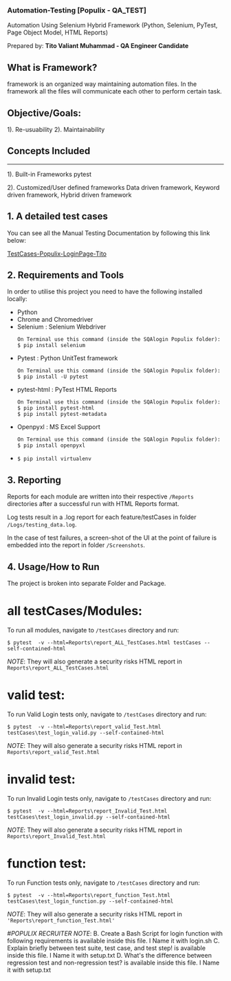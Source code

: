 ### Automation-Testing [Populix - QA_TEST]
Automation Using Selenium Hybrid Framework
(Python, Selenium, PyTest, Page Object Model, HTML Reports)

Prepared by:
**Tito Valiant Muhammad - QA Engineer Candidate**

## What is Framework?
framework is an organized way maintaining automation files.
In the framework all the files will communicate each other to perform certain task.

## Objective/Goals:
1). Re-usuability
2). Maintainability

## Concepts Included
-------------------
1). Built-in Frameworks
    pytest

2). Customized/User defined frameworks
    Data driven framework, Keyword driven framework, Hybrid driven framework

## 1. A detailed test cases 
You can see all the Manual Testing Documentation by following this link below:

<a href="https://docs.google.com/spreadsheets/d/1hgLmoNVobe1XqgH3Cte2qNL4rGBdz0infacAozNEuqk/edit?usp=sharing">TestCases-Populix-LoginPage-Tito</a>

## 2. Requirements and Tools

In order to utilise this project you need to have the following installed locally:

* Python
* Chrome and Chromedriver
* Selenium : Selenium Webdriver
    ```
    On Terminal use this command (inside the SQAlogin Populix folder):
    $ pip install selenium
    ```
* Pytest : Python UnitTest framework
    ```
    On Terminal use this command (inside the SQAlogin Populix folder):
    $ pip install -U pytest
    ```
* pytest-html : PyTest HTML Reports
    ```
    On Terminal use this command (inside the SQAlogin Populix folder):
    $ pip install pytest-html
    $ pip install pytest-metadata
    ```
* Openpyxl : MS Excel Support
    ```
    On Terminal use this command (inside the SQAlogin Populix folder):
    $ pip install openpyxl
    ```
*  `$ pip install virtualenv`

## 3. Reporting

Reports for each module are written into their respective `/Reports` directories after a successful run with HTML Reports format.

Log tests result in a .log report for each feature/testCases in folder `/Logs/testing_data.log`.

In the case of test failures, a screen-shot of the UI at the point of failure is embedded into the report in folder `/Screenshots`.

## 4. Usage/How to Run

The project is broken into separate Folder and Package.

# all testCases/Modules:
To run all modules, navigate to `/testCases` directory and run:

`$ pytest  -v --html=Reports\report_ALL_TestCases.html testCases --self-contained-html`

*NOTE*: They will also generate a security risks HTML report in `Reports\report_ALL_TestCases.html`

# valid test:
To run Valid Login tests only, navigate to `/testCases` directory and run:

`$ pytest  -v --html=Reports\report_valid_Test.html testCases\test_login_valid.py --self-contained-html`

*NOTE*: They will also generate a security risks HTML report in `Reports\report_valid_Test.html`

# invalid test:
To run Invalid Login tests only, navigate to `/testCases` directory and run:

`$ pytest  -v --html=Reports\report_Invalid_Test.html testCases\test_login_invalid.py --self-contained-html`

*NOTE*: They will also generate a security risks HTML report in `Reports\report_Invalid_Test.html`

# function test:
To run Function tests only, navigate to `/testCases` directory and run:

`$ pytest  -v --html=Reports\report_function_Test.html testCases\test_login_function.py --self-contained-html`

*NOTE*: They will also generate a security risks HTML report in `'Reports\report_function_Test.html'`

#*POPULIX RECRUITER NOTE*: 
B. Create a Bash Script for login function with following requirements is available inside this file. I Name it with login.sh
C. Explain briefly between test suite, test case, and test step! is available inside this file. I Name it with setup.txt
D. What's the difference between regression test and non-regression test? is available inside this file. I Name it with setup.txt
